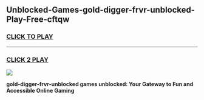 
## Unblocked-Games-gold-digger-frvr-unblocked-Play-Free-cftqw
<h3>
<a href="https://premium76.site?title=gold-digger-frvr-unblocked&ref=23A">CLICK TO PLAY</a></h3>
<hr>

<h3>
<a href="https://premium76.site?title=gold-digger-frvr-unblocked&ref=23A">CLICK 2 PLAY</a>
  
</h3>

<a href="https://premium76.site?title=gold-digger-frvr-unblocked&ref=23A"><img src="https://clearcache.store/games.png"></a>


**gold-digger-frvr-unblocked games unblocked: Your Gateway to Fun and Accessible Online Gaming**
